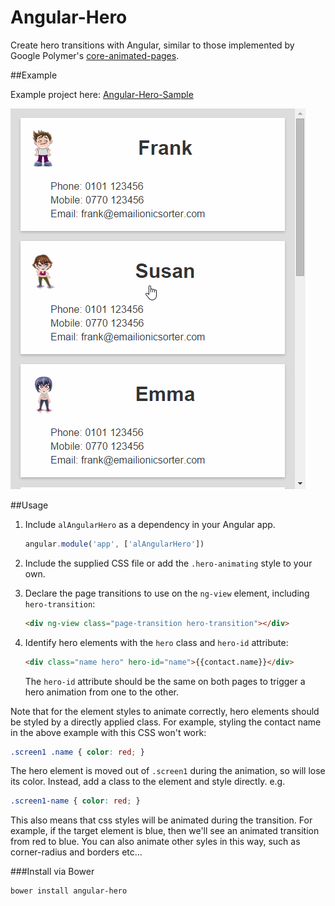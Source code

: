 Angular-Hero
============

Create hero transitions with Angular, similar to those implemented by Google Polymer's [core-animated-pages](https://www.polymer-project.org/docs/elements/core-elements.html#core-animated-pages).

##Example

Example project here: [Angular-Hero-Sample](https://github.com/DevAndyLee/Angular-Hero-Sample)

<img src="sample/angular-hero-sample.gif" />

##Usage

1. Include `alAngularHero` as a dependency in your Angular app.

    ```js
    angular.module('app', ['alAngularHero'])
    ```

2. Include the supplied CSS file or add the `.hero-animating` style to your own.

3. Declare the page transitions to use on the `ng-view` element, including `hero-transition`:
    ```html
    <div ng-view class="page-transition hero-transition"></div>
    ```
4. Identify hero elements with the `hero` class and `hero-id` attribute:
    ```html
    <div class="name hero" hero-id="name">{{contact.name}}</div>
    ```

    The `hero-id` attribute should be the same on both pages to trigger a hero animation from one to the other.

Note that for the element styles to animate correctly, hero elements should be styled by a directly applied class.
For example, styling the contact name in the above example with this CSS won't work:
```css
.screen1 .name { color: red; }
```

The hero element is moved out of `.screen1` during the animation, so will lose its color.
Instead, add a class to the element and style directly. e.g.
```css
.screen1-name { color: red; }
```

This also means that css styles will be animated during the transition.
For example, if the target element is blue, then we'll see an animated transition from red to blue.
You can also animate other syles in this way, such as corner-radius and borders etc...

###Install via Bower

```
bower install angular-hero
```

